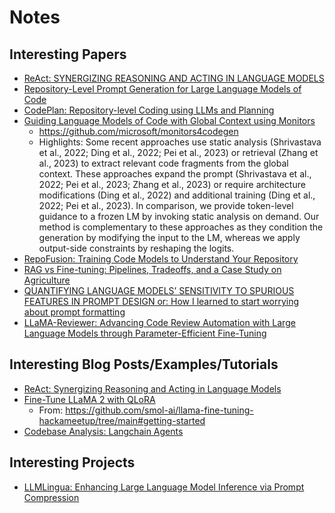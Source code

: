 # Notes

## Interesting Papers

- [ReAct: SYNERGIZING REASONING AND ACTING IN LANGUAGE MODELS](https://arxiv.org/pdf/2210.03629.pdf)
- [Repository-Level Prompt Generation for Large Language Models of Code](https://arxiv.org/abs/2206.12839v2)
- [CodePlan: Repository-level Coding using LLMs and Planning](https://arxiv.org/pdf/2309.12499.pdf)
- [Guiding Language Models of Code with Global Context using Monitors](https://arxiv.org/abs/2306.10763)
  - https://github.com/microsoft/monitors4codegen
  - Highlights:
    Some recent approaches use static analysis (Shrivastava et al., 2022; Ding et al., 2022; Pei et al., 2023)
    or retrieval (Zhang et al., 2023) to extract relevant code fragments from the global context. These approaches expand the prompt (Shrivastava et al., 2022; Pei et al., 2023; Zhang et al., 2023) or require architecture modifications (Ding et al., 2022) and additional training (Ding et al., 2022; Pei et al.,
    2023). In comparison, we provide token-level guidance to a frozen LM by invoking static analysis on demand. Our method is complementary to these approaches as they condition the generation by modifying the input to the LM, whereas we apply output-side constraints by reshaping the logits.
- [RepoFusion: Training Code Models to Understand Your Repository](https://arxiv.org/pdf/2306.10998.pdf)
- [RAG vs Fine-tuning: Pipelines, Tradeoffs, and a Case Study on Agriculture](https://arxiv.org/abs/2401.08406)
- [QUANTIFYING LANGUAGE MODELS’ SENSITIVITY TO SPURIOUS FEATURES IN PROMPT DESIGN or: How I learned to start worrying about prompt formatting](https://arxiv.org/pdf/2310.11324.pdf)
- [LLaMA-Reviewer: Advancing Code Review Automation with Large Language Models through Parameter-Efficient Fine-Tuning](https://arxiv.org/pdf/2308.11148v2.pdf)

## Interesting Blog Posts/Examples/Tutorials

- [ReAct: Synergizing Reasoning and Acting in Language Models](https://react-lm.github.io/)
- [Fine-Tune LLaMA 2 with QLoRA](https://colab.research.google.com/drive/1Zmaceu65d7w4Tcd-cfnZRb6k_Tcv2b8g?usp=sharing)
  - From: https://github.com/smol-ai/llama-fine-tuning-hackameetup/tree/main#getting-started
- [Codebase Analysis: Langchain Agents](https://carbonated-yacht-2c5.notion.site/Codebase-Analysis-Langchain-Agents-0b0587acd50647ca88aaae7cff5df1f2)

## Interesting Projects

- [LLMLingua: Enhancing Large Language Model Inference via Prompt Compression](https://github.com/microsoft/LLMLingua)
